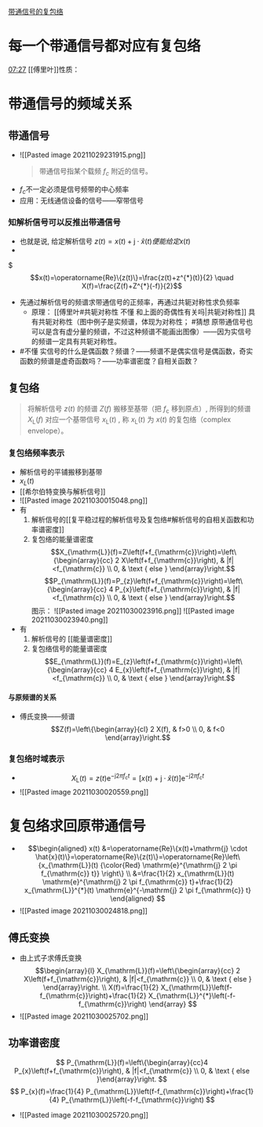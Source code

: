 [带通信号的复包络](file://C:/Users/cheda/Videos/14830409/14/14830409_14_0.mp4)

# 每一个带通信号都对应有复包络

[07:27](file:///C:/Users/cheda/Videos/14830409/14/14830409_14_0.mp4#t=447.842117)
[[傅里叶]]性质：
# 带通信号的频域关系
## 带通信号
- ![[Pasted image 20211029231915.png]]
	> 带通信号指某个载频 $f_c$ 附近的信号。
- $f_c$不一定必须是信号频带的中心频率
- 应用：无线通信设备的信号——窄带信号
### 知解析信号可以反推出带通信号
- 也就是说, 给定解析信号  $z (t)=x (t)+\mathrm{j} \cdot \hat{x}(t)  便能给定  x (t)$
- 
$$$x(t)=\operatorname{Re}\{z(t)\}=\frac{z(t)+z^{*}(t)}{2} \quad X(f)=\frac{Z(f)+Z^{*}(-f)}{2}$$
- 先通过解析信号的频谱求带通信号的正频率，再通过共轭对称性求负频率
	- 原理：
			[[傅里叶#共轭对称性 不懂 和上面的奇偶性有关吗|共轭对称性]]
			具有共轭对称性（图中例子是实频谱，体现为对称性； #猜想
			原带通信号也可以是含有虚分量的频谱，不过这种频谱不能画出图像）——因为实信号的频谱一定具有共轭对称性。
- #不懂
	实信号的什么是偶函数？频谱？——频谱不是偶实信号是偶函数，奇实函数的频谱是虚奇函数吗？——功率谱密度？自相关函数？
## 复包络
>将解析信号  $z(t)$  的频谱  $Z(f)$ 搬移至基带（把  $f_{\mathrm{c}}$ 移到原点）, 所得到的频谱  $X_{\mathrm{L}}(f)$  对应一个基带信号  $x_{\mathrm{L}}(t)$ , 称  $x_{\mathrm{L}}(t)$  为  $x(t)$  的复包络（complex envelope）。
### 复包络频率表示
- 解析信号的平铺搬移到基带
- $x_L(t)$
- [[希尔伯特变换与解析信号]]
- ![[Pasted image 20211030015048.png]]
- 有
	1. 解析信号的[[复平稳过程的解析信号及复包络#解析信号的自相关函数和功率谱密度]]
	2. 复包络的能量谱密度
	$$X_{\mathrm{L}}(f)=Z\left(f+f_{\mathrm{c}}\right)=\left\{\begin{array}{cc}
2 X\left(f+f_{\mathrm{c}}\right), & |f|<f_{\mathrm{c}} \\
0, & \text { else }
\end{array}\right.$$
$$P_{\mathrm{L}}(f)=P_{z}\left(f+f_{\mathrm{c}}\right)=\left\{\begin{array}{cc}
4 P_{x}\left(f+f_{\mathrm{c}}\right), & |f|<f_{\mathrm{c}} \\
0, & \text { else }
\end{array}\right.$$
图示：
![[Pasted image 20211030023916.png]]
![[Pasted image 20211030023940.png]]
-  有
	1. 解析信号的 [[能量谱密度]] 
	2. 复包络信号的能量谱密度 
		$$E_{\mathrm{L}}(f)=E_{z}\left(f+f_{\mathrm{c}}\right)=\left\{\begin{array}{cc}
4 E_{x}\left(f+f_{\mathrm{c}}\right), & |f|<f_{\mathrm{c}} \\
0, & \text { else }
\end{array}\right.$$
		

	
#### 与原频谱的关系
- 傅氏变换——频谱
	$$Z(f)=\left\{\begin{array}{cl}
2 X(f), & f>0 \\
0, & f<0
\end{array}\right.$$
### 复包络时域表示
- $$X_{\mathrm{L}}(t)=z (t) \mathrm{e}^{-\mathrm{j} 2 \pi f_{\mathrm{c}} t}=[x (t)+\mathrm{j} \cdot \hat{x}(t)] \mathrm{e}^{-\mathrm{j} 2 \pi f_{\mathrm{c}} t}$$
- ![[Pasted image 20211030020559.png]]
# 复包络求回原带通信号
- $$\begin{aligned}
x(t) &=\operatorname{Re}\{x(t)+\mathrm{j} \cdot \hat{x}(t)\}=\operatorname{Re}\{z(t)\}=\operatorname{Re}\left\{x_{\mathrm{L}}(t) {\color{Red} \mathrm{e}^{\mathrm{j} 2 \pi f_{\mathrm{c}} t}} \right\} \\
&=\frac{1}{2} x_{\mathrm{L}}(t) \mathrm{e}^{\mathrm{j} 2 \pi f_{\mathrm{c}} t}+\frac{1}{2} x_{\mathrm{L}}^{*}(t) \mathrm{e}^{-\mathrm{j} 2 \pi f_{\mathrm{c}} t}
\end{aligned}
$$
- ![[Pasted image 20211030024818.png]]
## 	傅氏变换
- 由上式子求傅氏变换
$$\begin{array}{l}
X_{\mathrm{L}}(f)=\left\{\begin{array}{cc}
2 X\left(f+f_{\mathrm{c}}\right), & |f|<f_{\mathrm{c}} \\
0, & \text { else }
\end{array}\right. \\
X(f)=\frac{1}{2} X_{\mathrm{L}}\left(f-f_{\mathrm{c}}\right)+\frac{1}{2} X_{\mathrm{L}}^{*}\left(-f-f_{\mathrm{c}}\right)
\end{array}
$$
- ![[Pasted image 20211030025702.png]]


## 功率谱密度

$$  P_{\mathrm{L}}(f)=\left\{\begin{array}{cc}4 P_{x}\left(f+f_{\mathrm{c}}\right), & |f|<f_{\mathrm{c}} \\ 0, & \text { else }\end{array}\right. 
$$
$$
P_{x}(f)=\frac{1}{4} P_{\mathrm{L}}\left(f-f_{\mathrm{c}}\right)+\frac{1}{4} P_{\mathrm{L}}\left(-f-f_{\mathrm{c}}\right)
$$
- ![[Pasted image 20211030025720.png]]